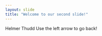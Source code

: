 ```yaml
---
layout: slide
title: "Welcome to our second slide!"
---
```

Helmer Thudd
Use the left arrow to go back!

